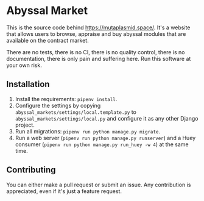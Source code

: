 # Abyssal Market

This is the source code behind https://mutaplasmid.space/. It's a website that
allows users to browse, appraise and buy abyssal modules that are available on
the contract market.

There are no tests, there is no CI, there is no quality control, there is no
documentation, there is only pain and suffering here. Run this software at your
own risk.

## Installation

1. Install the requirements: `pipenv install`.
2. Configure the settings by copying
   `abyssal_markets/settings/local.template.py` to
   `abyssal_markets/settings/local.py` and configure it as any other Django
   project.
3. Run all migrations: `pipenv run python manage.py migrate`.
4. Run a web server (`pipenv run python manage.py runserver`) and a Huey
   consumer (`pipenv run python manage.py run_huey -w 4`) at the same time.

## Contributing

You can either make a pull request or submit an issue. Any contribution is
appreciated, even if it's just a feature request.

